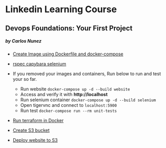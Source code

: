 # Linkedin Learning Course
## Devops Foundations: Your First Project
##### by Carlos Nunez

- [Create Image using Dockerfile and docker-compose](Create_image_docker_docker-compose.md)
- [rspec capybara selenium](rspec_capybara_selenium.md)
- If you removed your images and containers, Run below to run and test your so far.
    - Run website `docker-compose up -d --build website `
    - Access and verify it with **http://localhost**
    - Run selenium container `docker-compose up -d --build selenium`
    - Open tigervnc and connect to `localhost:5900`
    - Run test `docker-compose run --rm unit-tests`

- [Run terraform in Docker](terraform_in_docker.md)
- [Create S3 bucket](Create_s3_bucket.md)
- [Deploy website to S3](deploy_website_S3.md)